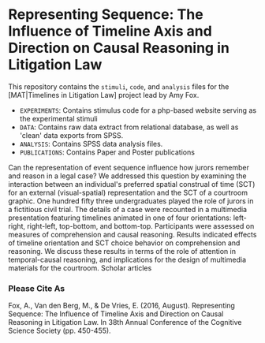 # Representing Sequence: The Influence of Timeline Axis and Direction on Causal Reasoning in Litigation Law

This repository contains the `stimuli`, `code`, and `analysis` files for the [MAT|Timelines in Litigation Law] project lead by Amy Fox.

- `EXPERIMENTS`: Contains stimulus code for a php-based website serving as the experimental stimuli
- `DATA`: Contains raw data extract from relational database, as well as 'clean' data exports from SPSS.
- `ANALYSIS`: Contains SPSS data analysis files.
- `PUBLICATIONS`: Contains Paper and Poster publications

Can the representation of event sequence influence how jurors remember and reason in a legal case? We addressed this question by examining the interaction between an individual's preferred spatial construal of time (SCT) for an external (visual-spatial) representation and the SCT of a courtroom graphic. One hundred fifty three undergraduates played the role of jurors in a fictitious civil trial. The details of a case were recounted in a multimedia presentation featuring timelines animated in one of four orientations: left-right, right-left, top-bottom, and bottom-top. Participants were assessed on measures of comprehension and causal reasoning. Results indicated effects of timeline orientation and SCT choice behavior on comprehension and reasoning. We discuss these results in terms of the role of attention in temporal-causal reasoning, and implications for the design of multimedia materials for the courtroom.
Scholar articles


### Please Cite As
Fox, A., Van den Berg, M., & De Vries, E. (2016, August). Representing Sequence: The Influence of Timeline Axis and Direction on Causal Reasoning in Litigation Law. In 38th Annual Conference of the Cognitive Science Society (pp. 450-455).
